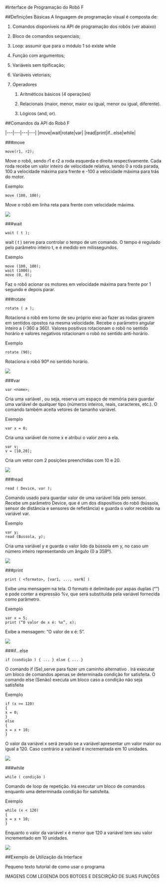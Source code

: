 #Interface de Programação do Robô F

##Definições Básicas
A linguagem de programação visual é composta de:

1. Comandos disponíveis na API de programação dos robôs (ver abaixo)

2. Bloco de comandos sequenciais;

3. Loop: assumir que para o módulo 1 só existe while

4. Função com argumentos;

5. Variáveis sem tipificação;

6. Variáveis vetoriais;

7. Operadores

    1. Aritméticos básicos (4 operações)

    2. Relacionais (maior, menor, maior ou igual, menor ou igual, diferente).

    3. Lógicos (and, or).

##Comandos da API do Robô F

|---|---|---|---|
|move|wait|rotate|var|
|read|print|if...else|while|

###move
```
move(r1, r2);
```

Move o robô, sendo r1 e r2 a roda esquerda e direita respectivamente. Cada roda recebe um valor inteiro de velocidade relativa, sendo 0 a roda parada, 100 a velocidade máxima para  frente e  -100 a velocidade máxima para trás do motor.

Exemplo:

```
move (100, 100); 
```

Move o robô em linha reta para frente com velocidade máxima.

![](comando_move.png)

###wait
```
wait ( t );
```
wait ( t ) serve para controlar o tempo de um comando. O tempo é regulado pelo parâmetro inteiro t, e é medido em milissegundos.

Exemplo

```
move (100, 100);
wait (1000);
move (0, 0);
```

Faz o robô acionar os motores em velocidade máxima para frente por 1 segundo e depois parar.

###rotate
```
rotate ( a );
```

Rotaciona o robô em torno de seu próprio eixo ao fazer as rodas girarem em sentidos opostos na mesma velocidade. Recebe o parâmetro angular inteiro a (-360 a 360). Valores positivos rotacionam o robô no sentido horário e valores negativos rotacionam o robô no sentido anti-horário.

Exemplo

```
rotate (90);
```

Rotaciona o robô 90º no sentido horário.

![](comando_rotate.png)

###var
```
var <nome>;
```

Cria uma variável , ou seja, reserva um espaço de memória para guardar uma variável de qualquer tipo (números inteiros, reais, caracteres, etc.). O comando também aceita vetores de tamanho variável.

Exemplo
```
var x = 0;
```

Cria uma variável de nome x e atribui o valor zero a ela.

```
var v;
v = [10,20];
```

Cria um vetor com 2 posições preenchidas com 10 e 20.

![](comando_var.png)

###read

```
read ( Device, var );
```

Comando usado para guardar  valor de uma variável lida pelo sensor. Recebe um parâmetro Device, que é um dos dispositivos do robô (bússola, sensor de distância e sensores de refletância) e guarda o valor recebido na variável var.

Exemplo

```
var y;
read (Bussola, y);
```

Cria uma variável y e guarda o valor lido da bússola em y, no caso um número inteiro representando um ângulo (0 a 359º).

![](comando_read.png)

###print
```
print ( <formato>, [var1, ..., varN] )
```

Exibe uma mensagem na tela. O formato é delimitado por aspas duplas (“”) e pode conter a expressão %v, que será substituída pela variável fornecida como parâmetro.

Exemplo

```
var x = 5;
print (“O valor de x é: %x”, x);
```

Exibe a mensagem: “O valor de x é: 5”.

![](comando_print.png)

###if...else

```
if (condição ) { ... } else { ... }
```

O comando if (Se),serve para fazer um caminho alternativo . Irá executar um bloco de comandos apenas se determinada condição for satisfeita. O comando else (Senão) executa um bloco caso a condição não seja satisfeita

Exemplo

```
if (x >= 120)
{
x = 0;
}
else
{ 
x = x + 10;
}
```

O valor da variável x será zerado se a variável apresentar um valor maior ou igual a 120. Caso contrário a variável é incrementada em 10 unidades.

![](comando_if_else.png)

###while

```
while ( condição )
```
Comando de loop de repetição. Irá executar um bloco de comandos enquanto uma determinada condição for satisfeita.

Exemplo

```
while (x < 120)
{
x = x + 10;
}
```

Enquanto o valor da variável x é menor que 120 a variável tem seu valor incrementado em 10 unidades.

![](comando_while.png)

##Exemplo de Utilização da Interface

Pequeno texto tutorial de como usar o programa

IMAGENS COM LEGENDA DOS BOTOES E DESCIRÇÃO DE SUAS FUNÇÕES

